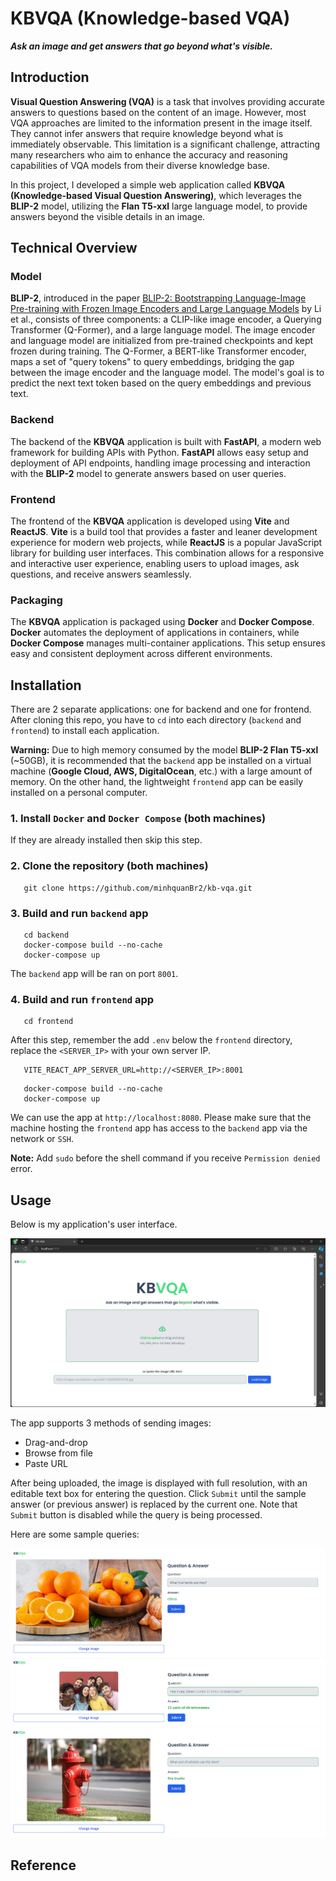 # KBVQA (Knowledge-based VQA)

***Ask an image and get answers that go beyond what's visible.***

## Introduction

**Visual Question Answering (VQA)** is a task that involves providing accurate answers to questions based on the content of an image. However, most VQA approaches are limited to the information present in the image itself. They cannot infer answers that require knowledge beyond what is immediately observable. This limitation is a significant challenge, attracting many researchers who aim to enhance the accuracy and reasoning capabilities of VQA models from their diverse knowledge base.

In this project, I developed a simple web application called **KBVQA (Knowledge-based Visual Question Answering)**, which leverages the **BLIP-2** model, utilizing the **Flan T5-xxl** large language model, to provide answers beyond the visible details in an image.

## Technical Overview

### Model

**BLIP-2**, introduced in the paper [BLIP-2: Bootstrapping Language-Image Pre-training with Frozen Image Encoders and Large Language Models](https://arxiv.org/abs/2301.12597) by Li et al., consists of three components: a CLIP-like image encoder, a Querying Transformer (Q-Former), and a large language model. The image encoder and language model are initialized from pre-trained checkpoints and kept frozen during training. The Q-Former, a BERT-like Transformer encoder, maps a set of "query tokens" to query embeddings, bridging the gap between the image encoder and the language model. The model's goal is to predict the next text token based on the query embeddings and previous text.

### Backend

The backend of the **KBVQA** application is built with **FastAPI**, a modern web framework for building APIs with Python. **FastAPI** allows easy setup and deployment of API endpoints, handling image processing and interaction with the **BLIP-2** model to generate answers based on user queries.

### Frontend

The frontend of the **KBVQA** application is developed using **Vite** and **ReactJS**. **Vite** is a build tool that provides a faster and leaner development experience for modern web projects, while **ReactJS** is a popular JavaScript library for building user interfaces. This combination allows for a responsive and interactive user experience, enabling users to upload images, ask questions, and receive answers seamlessly.

### Packaging

The **KBVQA** application is packaged using **Docker** and **Docker Compose**. **Docker** automates the deployment of applications in containers, while **Docker Compose** manages multi-container applications. This setup ensures easy and consistent deployment across different environments.



## Installation

There are 2 separate applications: one for backend and one for frontend. After cloning this repo, you have to `cd` into each directory (`backend` and `frontend`) to install each application.

**Warning:** Due to high memory consumed by the model **BLIP-2 Flan T5-xxl** (~50GB), it is recommended that the `backend` app be installed on a virtual machine (**Google Cloud, AWS, DigitalOcean**, etc.) with a large amount of memory. On the other hand, the lightweight `frontend` app can be easily installed on a personal computer.

### **1. Install `Docker` and `Docker Compose` (both machines)**

If they are already installed then skip this step.

### **2. Clone the repository (both machines)**

```shell
   git clone https://github.com/minhquanBr2/kb-vqa.git
```

### **3. Build and run `backend` app**

```shell
   cd backend
   docker-compose build --no-cache
   docker-compose up
```
The `backend` app will be ran on port `8001`.


### **4. Build and run `frontend` app**

```shell
   cd frontend
```
After this step, remember the add `.env` below the `frontend` directory, replace the `<SERVER_IP>` with your own server IP.
```shell
   VITE_REACT_APP_SERVER_URL=http://<SERVER_IP>:8001
```
```shell
   docker-compose build --no-cache
   docker-compose up
```
We can use the app at `http://localhost:8080`. Please make sure that the machine hosting the `frontend` app has access to the `backend` app via the network or `SSH`.

**Note:** Add `sudo` before the shell command if you receive `Permission denied` error.

## Usage

Below is my application's user interface.

<img src="readme-images/ui-home.png">

The app supports 3 methods of sending images:
- Drag-and-drop
- Browse from file
- Paste URL

After being uploaded, the image is displayed with full resolution, with an editable text box for entering the question. Click `Submit` until the sample answer (or previous answer) is replaced by the current one. Note that `Submit` button is disabled while the query is being processed.

Here are some sample queries:

<img src="readme-images/query-citrus.png">
<img src="readme-images/query-chromosome.png">
<img src="readme-images/query-firetrucks.png">



## Reference




